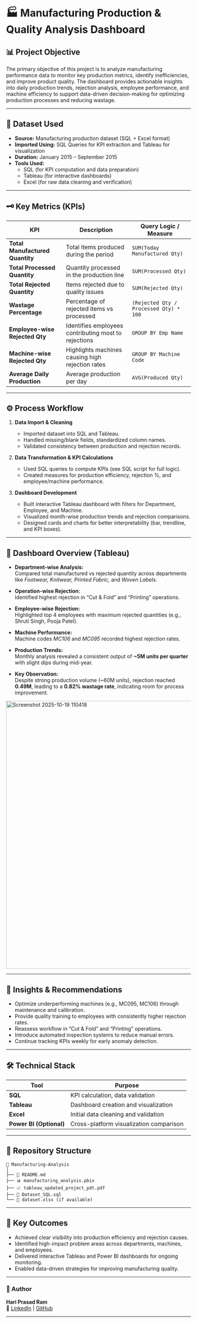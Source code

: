# 🏭 Manufacturing Production & Quality Analysis Dashboard  

## 📊 Project Objective  
The primary objective of this project is to analyze manufacturing performance data to monitor key production metrics, 
identify inefficiencies, and improve product quality. The dashboard provides actionable insights into daily production trends,
rejection analysis, employee performance, and machine efficiency to support data-driven decision-making for optimizing production processes and reducing wastage.

---

## 🧾 Dataset Used  
- **Source:** Manufacturing production dataset (SQL + Excel format)  
- **Imported Using:** SQL Queries for KPI extraction and Tableau for visualization  
- **Duration:** January 2015 – September 2015  
- **Tools Used:**  
  - SQL (for KPI computation and data preparation)  
  - Tableau (for interactive dashboards)  
  - Excel (for raw data cleaning and verification)  

---

## 🗝️ Key Metrics (KPIs)  

| KPI | Description | Query Logic / Measure |
|-----|--------------|------------------------|
| **Total Manufactured Quantity** | Total items produced during the period | `SUM(Today Manufactured Qty)` |
| **Total Processed Quantity** | Quantity processed in the production line | `SUM(Processed Qty)` |
| **Total Rejected Quantity** | Items rejected due to quality issues | `SUM(Rejected Qty)` |
| **Wastage Percentage** | Percentage of rejected items vs processed | `(Rejected Qty / Processed Qty) * 100` |
| **Employee-wise Rejected Qty** | Identifies employees contributing most to rejections | `GROUP BY Emp Name` |
| **Machine-wise Rejected Qty** | Highlights machines causing high rejection rates | `GROUP BY Machine Code` |
| **Average Daily Production** | Average production per day | `AVG(Produced Qty)` |

---

## ⚙️ Process Workflow

1. **Data Import & Cleaning**
   - Imported dataset into SQL and Tableau.
   - Handled missing/blank fields, standardized column names.
   - Validated consistency between production and rejection records.

2. **Data Transformation & KPI Calculations**
   - Used SQL queries to compute KPIs (see SQL script for full logic).
   - Created measures for production efficiency, rejection %, and employee/machine performance.

3. **Dashboard Development**
   - Built interactive Tableau dashboard with filters for Department, Employee, and Machine.
   - Visualized month-wise production trends and rejection comparisons.
   - Designed cards and charts for better interpretability (bar, trendline, and KPI boxes).

---

## 🧩 Dashboard Overview (Tableau)  

- **Department-wise Analysis:**  
  Compared total manufactured vs rejected quantity across departments like *Footwear, Knitwear, Printed Fabric,* and *Woven Labels*.

- **Operation-wise Rejection:**  
  Identified highest rejection in “Cut & Fold” and “Printing” operations.

- **Employee-wise Rejection:**  
  Highlighted top 4 employees with maximum rejected quantities (e.g., Shruti Singh, Pooja Patel).

- **Machine Performance:**  
  Machine codes *MC106* and *MC095* recorded highest rejection rates.

- **Production Trends:**  
  Monthly analysis revealed a consistent output of **~5M units per quarter** with slight dips during mid-year.

- **Key Observation:**  
  Despite strong production volume (~60M units), rejection reached **0.49M**, leading to a **0.82% wastage rate**, indicating room for process improvement.
<img width="1294" height="730" alt="Screenshot 2025-10-19 110418" src="https://github.com/user-attachments/assets/bcd914a2-5eb7-420d-b268-03368a9c0ecc" />

---

## 🧠 Insights & Recommendations

- Optimize underperforming machines (e.g., MC095, MC106) through maintenance and calibration.  
- Provide quality training to employees with consistently higher rejection rates.  
- Reassess workflow in “Cut & Fold” and “Printing” operations.  
- Introduce automated inspection systems to reduce manual errors.  
- Continue tracking KPIs weekly for early anomaly detection.

---

## 🛠️ Technical Stack

| Tool | Purpose |
|------|----------|
| **SQL** | KPI calculation, data validation |
| **Tableau** | Dashboard creation and visualization |
| **Excel** | Initial data cleaning and validation |
| **Power BI (Optional)** | Cross-platform visualization comparison |

---

## 📂 Repository Structure

```
📁 Manufacturing-Analysis
│
├── 📄 README.md
├── 📊 manufacturing_analysis.pbix
├── 📈 tableau_updated_project_pdt.pdf
├── 💾 Dataset_SQL.sql
└── 📘 dataset.xlsx (if available)
```

---

## 📌 Key Outcomes

- Achieved clear visibility into production efficiency and rejection causes.  
- Identified high-impact problem areas across departments, machines, and employees.  
- Delivered interactive Tableau and Power BI dashboards for ongoing monitoring.  
- Enabled data-driven strategies for improving manufacturing quality.

---

### 👤 Author  
**Hari Prasad Ram**  
📧 [LinkedIn](https://www.linkedin.com/in/hariprasad-ram-933152358/) | [GitHub](https://github.com/HariPrasad-Ram)  

---
